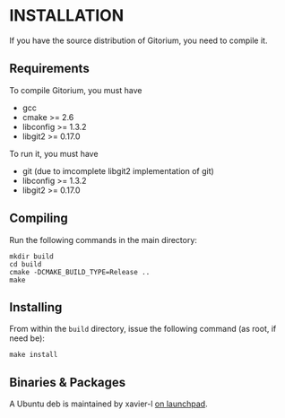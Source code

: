 INSTALLATION
============

If you have the source distribution of Gitorium, you need to compile it.

Requirements
------------

To compile Gitorium, you must have

 *  gcc
 *  cmake >= 2.6
 *  libconfig >= 1.3.2
 *  libgit2 >= 0.17.0

To run it, you must have

 *  git (due to imcomplete libgit2 implementation of git)
 *  libconfig >= 1.3.2
 *  libgit2 >= 0.17.0

Compiling
---------

Run the following commands in the main directory:

    mkdir build
    cd build
    cmake -DCMAKE_BUILD_TYPE=Release ..
    make

Installing
----------

From within the `build` directory, issue the following command (as root, if need be):

    make install

Binaries & Packages
-------------------

A Ubuntu deb is maintained by xavier-l [on launchpad](https://launchpad.net/~xav0989/+archive/gitorium).